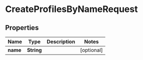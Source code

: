 

# CreateProfilesByNameRequest

## Properties

Name | Type | Description | Notes
------------ | ------------- | ------------- | -------------
**name** | **String** |  |  [optional]



